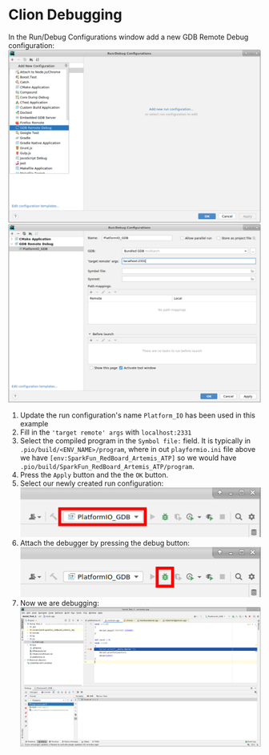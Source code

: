 # Clion Debugging
In the Run/Debug Configurations window add a new GDB Remote Debug configuration:
![Create GDB Remote Debug](../images/CreateGDBRemoteDebug.png)
![Fill in GDB Remote Debug parameters](../images/PlatformIO_GDB.png)

1. Update the run configuration's name `Platform_IO` has been used in this example
2. Fill in the `'target remote' args` with `localhost:2331`
3. Select the compiled program in the `Symbol file:` field. It is typically in `.pio/build/<ENV_NAME>/program`, where in out `playformio.ini` file above we have `[env:SparkFun_RedBoard_Artemis_ATP]` so we would have `.pio/build/SparkFun_RedBoard_Artemis_ATP/program`.
4. Press the `Apply` button and the the `OK` button.
5. Select our newly created run configuration: ![Select Run Configuration](../images/Select_GDB_Run_Configuration.png) 
6. Attach the debugger by pressing the debug button: ![Attach the debugger](../images/Run_Configuration_Debug.png)
7. Now we are debugging: ![Clion Debugging](../images/Clion_Debugging.png)
